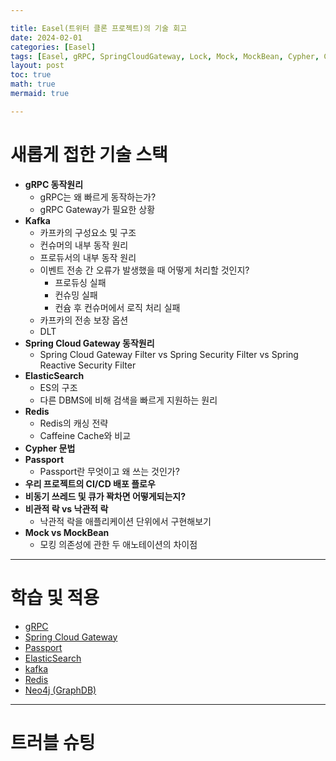 ```yaml
---

title: Easel(트위터 클론 프로젝트)의 기술 회고
date: 2024-02-01
categories: [Easel]
tags: [Easel, gRPC, SpringCloudGateway, Lock, Mock, MockBean, Cypher, CI/CD, Async, Kafka, Redis, Passport]
layout: post
toc: true
math: true
mermaid: true

---
```


# 새롭게 접한 기술 스택

- **gRPC 동작원리**
  - gRPC는 왜 빠르게 동작하는가?
  - gRPC Gateway가 필요한 상황
- **Kafka**
    - 카프카의 구성요소 및 구조
    - 컨슈머의 내부 동작 원리
    - 프로듀서의 내부 동작 원리
    - 이벤트 전송 간 오류가 발생했을 때 어떻게 처리할 것인지?
        - 프로듀싱 실패
        - 컨슈밍 실패
        - 컨슘 후 컨슈머에서 로직 처리 실패
    - 카프카의 전송 보장 옵션
    - DLT
- **Spring Cloud Gateway 동작원리**
  - Spring Cloud Gateway Filter vs Spring Security Filter vs Spring Reactive Security Filter
- **ElasticSearch**
    - ES의 구조
    - 다른 DBMS에 비해 검색을 빠르게 지원하는 원리
- **Redis**
    - Redis의 캐싱 전략
    - Caffeine Cache와 비교
- **Cypher 문법**
- **Passport**
  - Passport란 무엇이고 왜 쓰는 것인가?
- **우리 프로젝트의 CI/CD 배포 플로우**
- **비동기 쓰레드 및 큐가 꽉차면 어떻게되는지?**
- **비관적 락 vs 낙관적 락**
  - 낙관적 락을 애플리케이션 단위에서 구현해보기
- **Mock vs MockBean**
  - 모킹 의존성에 관한 두 애노테이션의 차이점

---

# 학습 및 적용

- [gRPC](https://k-diger.github.io/posts/gRPC/)
- [Spring Cloud Gateway](https://k-diger.github.io/posts/spring-cloud-gateway/)
- [Passport](https://k-diger.github.io/posts/Passport/)
- [ElasticSearch](https://k-diger.github.io/posts/ElasticSearch/)
- [kafka](https://k-diger.github.io/posts/kafka/)
- [Redis](https://k-diger.github.io/posts/redis/)
- [Neo4j (GraphDB)](https://k-diger.github.io/posts/neo4j/)

---

# 트러블 슈팅

